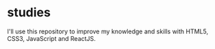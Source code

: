 # studies
I'll use this repository to improve my knowledge and skills with HTML5, CSS3, JavaScript and ReactJS. 
